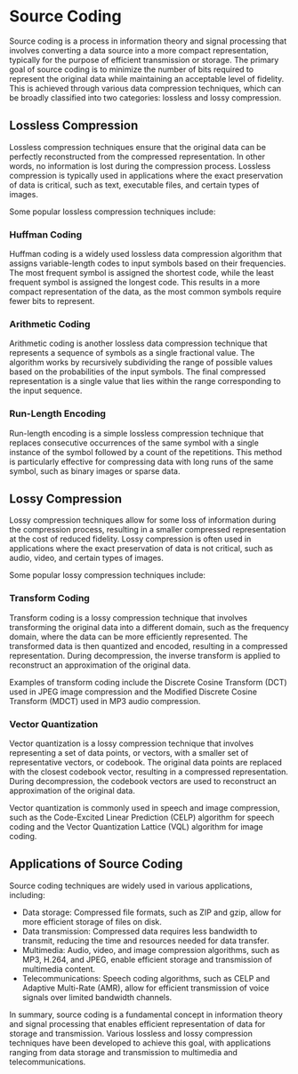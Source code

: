 # Source Coding

Source coding is a process in information theory and signal processing that involves converting a data source into a more compact representation, typically for the purpose of efficient transmission or storage. The primary goal of source coding is to minimize the number of bits required to represent the original data while maintaining an acceptable level of fidelity. This is achieved through various data compression techniques, which can be broadly classified into two categories: lossless and lossy compression.

## Lossless Compression

Lossless compression techniques ensure that the original data can be perfectly reconstructed from the compressed representation. In other words, no information is lost during the compression process. Lossless compression is typically used in applications where the exact preservation of data is critical, such as text, executable files, and certain types of images.

Some popular lossless compression techniques include:

### Huffman Coding

Huffman coding is a widely used lossless data compression algorithm that assigns variable-length codes to input symbols based on their frequencies. The most frequent symbol is assigned the shortest code, while the least frequent symbol is assigned the longest code. This results in a more compact representation of the data, as the most common symbols require fewer bits to represent.

### Arithmetic Coding

Arithmetic coding is another lossless data compression technique that represents a sequence of symbols as a single fractional value. The algorithm works by recursively subdividing the range of possible values based on the probabilities of the input symbols. The final compressed representation is a single value that lies within the range corresponding to the input sequence.

### Run-Length Encoding

Run-length encoding is a simple lossless compression technique that replaces consecutive occurrences of the same symbol with a single instance of the symbol followed by a count of the repetitions. This method is particularly effective for compressing data with long runs of the same symbol, such as binary images or sparse data.

## Lossy Compression

Lossy compression techniques allow for some loss of information during the compression process, resulting in a smaller compressed representation at the cost of reduced fidelity. Lossy compression is often used in applications where the exact preservation of data is not critical, such as audio, video, and certain types of images.

Some popular lossy compression techniques include:

### Transform Coding

Transform coding is a lossy compression technique that involves transforming the original data into a different domain, such as the frequency domain, where the data can be more efficiently represented. The transformed data is then quantized and encoded, resulting in a compressed representation. During decompression, the inverse transform is applied to reconstruct an approximation of the original data.

Examples of transform coding include the Discrete Cosine Transform (DCT) used in JPEG image compression and the Modified Discrete Cosine Transform (MDCT) used in MP3 audio compression.

### Vector Quantization

Vector quantization is a lossy compression technique that involves representing a set of data points, or vectors, with a smaller set of representative vectors, or codebook. The original data points are replaced with the closest codebook vector, resulting in a compressed representation. During decompression, the codebook vectors are used to reconstruct an approximation of the original data.

Vector quantization is commonly used in speech and image compression, such as the Code-Excited Linear Prediction (CELP) algorithm for speech coding and the Vector Quantization Lattice (VQL) algorithm for image coding.

## Applications of Source Coding

Source coding techniques are widely used in various applications, including:

- Data storage: Compressed file formats, such as ZIP and gzip, allow for more efficient storage of files on disk.
- Data transmission: Compressed data requires less bandwidth to transmit, reducing the time and resources needed for data transfer.
- Multimedia: Audio, video, and image compression algorithms, such as MP3, H.264, and JPEG, enable efficient storage and transmission of multimedia content.
- Telecommunications: Speech coding algorithms, such as CELP and Adaptive Multi-Rate (AMR), allow for efficient transmission of voice signals over limited bandwidth channels.

In summary, source coding is a fundamental concept in information theory and signal processing that enables efficient representation of data for storage and transmission. Various lossless and lossy compression techniques have been developed to achieve this goal, with applications ranging from data storage and transmission to multimedia and telecommunications.
